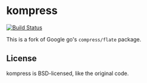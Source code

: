 # kompress

[![Build Status](https://travis-ci.org/itchio/kompress.svg?branch=master)](https://travis-ci.org/itchio/kompress)

This is a fork of Google go's `compress/flate` package.

## License

kompress is BSD-licensed, like the original code.
